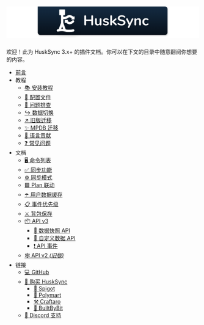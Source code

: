 # ![img](images/banner.png)
欢迎！此为 HuskSync 3.x+ 的插件文档。你可以在下文的目录中随意翻阅你想要的内容。

* [前言](README.md)
* 教程
  * [📚 安装教程](guides.setup.md)
  * [📄 配置文件](guides.config-file.md)
  * [🔗 问题排查](guides.troubleshooting.md)
  * [↪️ 数据切换](guides.data-rotation.md)
  * [↗️ 旧版迁移](guides.legacy-migration.md)
  * [✨ MPDB 迁移](guides.mpdb-migration.md)
  * [🎏 语言贡献](guides.translations.md)
  * [❓ 常见问题](guides.faqs.md)
* 文档
  * [🖥️ 命令列表](documentation.commands.md)
  * [✅ 同步功能](documentation.sync-features.md)
  * [⚙️ 同步模式](documentation.sync-modes.md)
  * [🟩 Plan 联动](documentation.plan-hook.md)
  * [☂️ 用户数据缓存](documentation.dumping-userdata.md)
  * [📋 事件优先级](documentation.event-priorties.md)
  * [⚔️ 背包保存](documentation.keep-inventory.md)
  * [📦 API v3](documentation.api.md)
    * [📝 数据快照 API](documentation.api.data-snapshot-api.md)
    * [📝 自定义数据 API](documentation.api.data-snapshot-api.md)
    * [❗ API 事件](documentation.api.api-events.md)
  * [🕸️ API v2 *(旧版)*](documentation.api.api-v2.md)
* 链接
  * [💻 GitHub](https://github.com/WiIIiam278/HuskSync)
  * [📂 购买 HuskSync](https://william278.net/project/husksync/)
      * [🚰 Spigot](https://www.spigotmc.org/resources/husksync.97144/)
      * [🛒 Polymart](https://polymart.org/resource/husksync.1634)
      * [⚒️ Craftaro](https://craftaro.com/marketplace/product/husksync.758)
      * [🛒 BuiltByBit](https://craftaro.com/marketplace/product/husksync.758)
  * [💬 Discord 支持](https://discord.gg/tVYhJfyDWG)